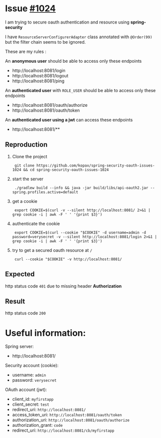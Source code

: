 Issue [#1024](https://github.com/spring-projects/spring-security-oauth/issues/1024)
=============

I am trying to secure oauth authentication and resource using **spring-security**

I have `ResourceServerConfigurerAdapter` class annotated with `@Order(99)` but the filter chain seems to be ignored.

These are my rules : 

An __anonymous user__ should be able to access only these endpoints

- http://localhost:8081/login
- http://localhost:8081/logout
- http://localhost:8081/ping

An __authenticated user__ with `ROLE_USER` should be able to access only these endpoints

- http://localhost:8081/oauth/authorize
- http://localhost:8081/oauth/token

An __authenticated user using a jwt__ can access these endpoints

- http://localhost:8081/**

Reproduction
------------

1. Clone the project

        git clone https://github.com/kopax/spring-security-oauth-issues-1024 && cd spring-security-oauth-issues-1024

2. start the server

        ./gradlew build --info && java -jar build/libs/api-oauth2.jar --spring.profiles.active=default

    
3. get a cookie

        export COOKIE=$(curl -v --silent http://localhost:8081/ 2>&1 | grep cookie -i | awk -F ' ' '{print $3}')
        
4. authenticate the cookie

        export COOKIE=$(curl --cookie "$COOKIE" -d username=admin -d password=verysecret -v --silent http://localhost:8081/login 2>&1 | grep cookie -i | awk -F ' ' '{print $3}')
 
5. try to get a secured oauth resource at `/`

        curl --cookie "$COOKIE" -v http://localhost:8081/
    
 
Expected
--------

http status code `401` due to missing header __Authorization__ 

Result
------

http status code `200`

Useful information:
===================

Spring server:

- http://localhost:8081/

Security account (cookie):

- username: `admin`
- password: `verysecret`

OAuth account (jwt):

- client_id: `myfirstapp`
- client_secret: `test`
- redirect_uri: `http://localhost:8081/`
- access_token_uri: `http://localhost:8081/oauth/token`
- authorization_uri: `http://localhost:8081/oauth/authorize`
- authorization_grant: `code`
- redirect_uri: `http://localhost:8081/cb/myfirstapp`

